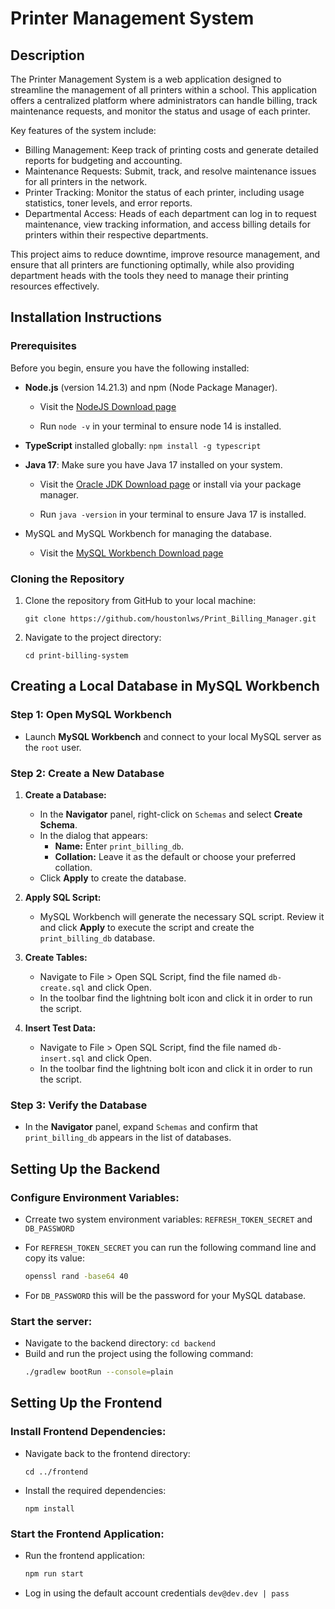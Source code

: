 # Printer Management System

## Description

The Printer Management System is a web application designed to streamline the management of all printers within a school. This application offers a centralized platform where administrators can handle billing, track maintenance requests, and monitor the status and usage of each printer.

Key features of the system include:

- Billing Management: Keep track of printing costs and generate detailed reports for budgeting and accounting.
- Maintenance Requests: Submit, track, and resolve maintenance issues for all printers in the network.
- Printer Tracking: Monitor the status of each printer, including usage statistics, toner levels, and error reports.
- Departmental Access: Heads of each department can log in to request maintenance, view tracking information, and access billing details for printers within their respective departments.

This project aims to reduce downtime, improve resource management, and ensure that all printers are functioning optimally, while also providing department heads with the tools they need to manage their printing resources effectively.

## Installation Instructions

### Prerequisites

Before you begin, ensure you have the following installed:

- **Node.js** (version 14.21.3) and npm (Node Package Manager).

  - Visit the [NodeJS Download page](https://nodejs.org/en/blog/release/v14.17.3)

  - Run `node -v` in your terminal to ensure node 14 is installed.

- **TypeScript** installed globally:
  `npm install -g typescript`
- **Java 17**: Make sure you have Java 17 installed on your system.

  - Visit the [Oracle JDK Download page](https://www.oracle.com/java/technologies/downloads/#java17) or install via your package manager.

  - Run `java -version` in your terminal to ensure Java 17 is installed.

- MySQL and MySQL Workbench for managing the database.

  - Visit the [MySQL Workbench Download page](https://dev.mysql.com/downloads/workbench/)

### Cloning the Repository

1. Clone the repository from GitHub to your local machine:

   `git clone https://github.com/houstonlws/Print_Billing_Manager.git`

2. Navigate to the project directory:

   `cd print-billing-system`

## Creating a Local Database in MySQL Workbench

### Step 1: Open MySQL Workbench

- Launch **MySQL Workbench** and connect to your local MySQL server as the `root` user.

### Step 2: Create a New Database

1. **Create a Database:**

   - In the **Navigator** panel, right-click on `Schemas` and select **Create Schema**.
   - In the dialog that appears:
     - **Name:** Enter `print_billing_db`.
     - **Collation:** Leave it as the default or choose your preferred collation.
   - Click **Apply** to create the database.

2. **Apply SQL Script:**

   - MySQL Workbench will generate the necessary SQL script. Review it and click **Apply** to execute the script and create the `print_billing_db` database.

3. **Create Tables:**

   - Navigate to File > Open SQL Script, find the file named `db-create.sql` and click Open.
   - In the toolbar find the lightning bolt icon and click it in order to run the script.

4. **Insert Test Data:**
   - Navigate to File > Open SQL Script, find the file named `db-insert.sql` and click Open.
   - In the toolbar find the lightning bolt icon and click it in order to run the script.

### Step 3: Verify the Database

- In the **Navigator** panel, expand `Schemas` and confirm that `print_billing_db` appears in the list of databases.

## Setting Up the Backend

### Configure Environment Variables:

- Crreate two system environment variables: `REFRESH_TOKEN_SECRET` and `DB_PASSWORD`

- For `REFRESH_TOKEN_SECRET` you can run the following command line and copy its value:
  ```bash
  openssl rand -base64 40
  ```
- For `DB_PASSWORD` this will be the password for your MySQL database.

### Start the server:

- Navigate to the backend directory: `cd backend`
- Build and run the project using the following command:
  ```bash
  ./gradlew bootRun --console=plain
  ```

## Setting Up the Frontend

### Install Frontend Dependencies:

- Navigate back to the frontend directory:

  `cd ../frontend`

- Install the required dependencies:

  `npm install`

### Start the Frontend Application:

- Run the frontend application:

  ```bash
  npm run start
  ```

- Log in using the default account credentials `dev@dev.dev | pass`
